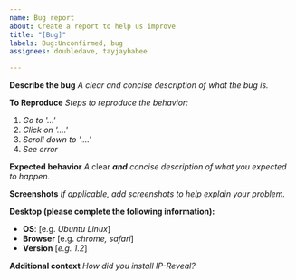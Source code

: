 ```yaml
---
name: Bug report
about: Create a report to help us improve
title: "[Bug]"
labels: Bug:Unconfirmed, bug
assignees: doubledave, tayjaybabee

---
```


**Describe the bug**
_A clear and concise description of what the bug is._

**To Reproduce**
_Steps to reproduce the behavior:_
1. _Go to '...'_
2. _Click on '....'_
3. _Scroll down to '....'_
4. _See error_

**Expected behavior**
_A_ clear *__and__* _concise description of what you expected to happen._

**Screenshots**
_If applicable, add screenshots to help explain your problem._

**Desktop (please complete the following information):**
 - __OS__: [e.g. _Ubuntu Linux_]
 - __Browser__ [e.g. _chrome, safari_]
 - __Version__ [_e.g. 1.2_]

**Additional context**
_How did you install IP-Reveal?_
